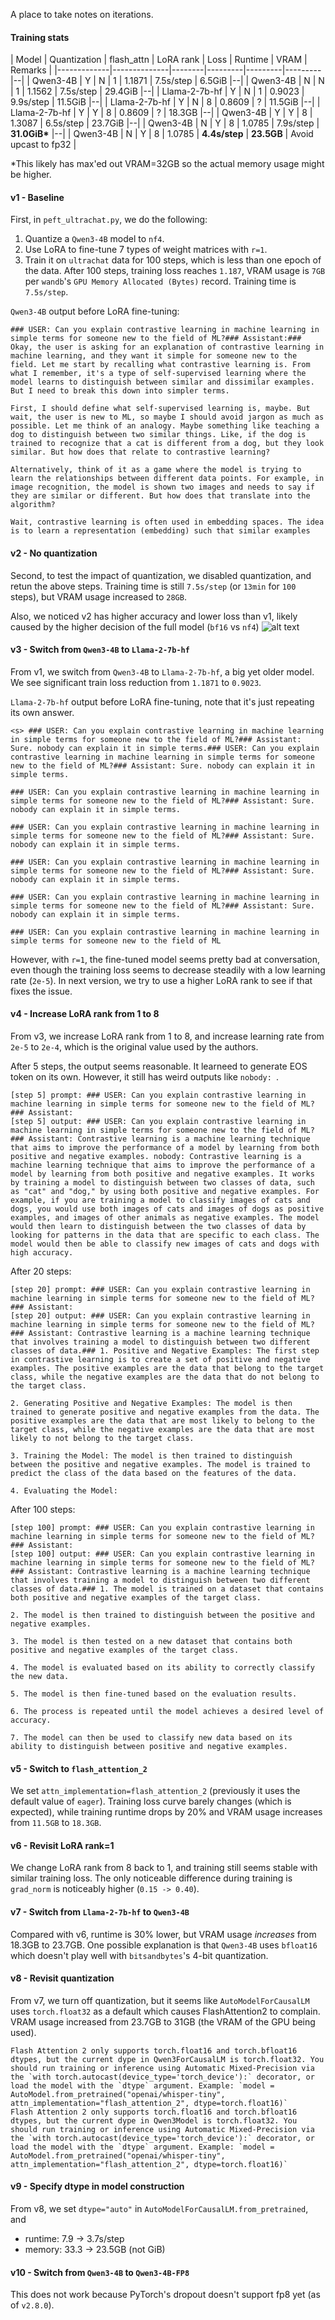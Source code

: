 A place to take notes on iterations.

#### Training stats
| Model       | Quantization | flash_attn | LoRA rank | Loss   | Runtime | VRAM    |  Remarks |
|-------------|--------------|--------|---------|---------|---------|--|
| Qwen3-4B    | Y            | N | 1      |  1.1871 |  7.5s/step |  6.5GiB  |--|
| Qwen3-4B    | N            | N | 1      |  1.1562 |  7.5s/step  | 29.4GiB  |--|
| Llama-2-7b-hf  | Y         | N | 1      |  0.9023 |  9.9s/step  | 11.5GiB  |--|
| Llama-2-7b-hf  | Y         | N | 8      |  0.8609 |  ?  | 11.5GiB  |--|
| Llama-2-7b-hf  | Y         | Y | 8      |  0.8609 |  ?  | 18.3GB  |--|
| Qwen3-4B  | Y              | Y | 8      |  1.3087 | 6.5s/step | 23.7GiB  |--|
| Qwen3-4B  | N              | Y | 8      |  1.0785 | 7.9s/step | __31.0GiB*__  |--|
| Qwen3-4B  | N              | Y | 8      |  1.0785 | **4.4s/step** | __23.5GB__  | Avoid upcast to fp32 |

*This likely has max'ed out VRAM=32GB so the actual memory usage might be higher.

#### v1 - Baseline
First, in `peft_ultrachat.py`, we do the following:
 1. Quantize a `Qwen3-4B` model to `nf4`.
 2. Use LoRA to fine-tune 7 types of weight matrices with `r=1`.
 3. Train it on `ultrachat` data for 100 steps, which is less than one epoch of the data.
After 100 steps, training loss reaches `1.187`, VRAM usage is `7GB` per `wandb`'s `GPU Memory Allocated (Bytes)` record. Training time is `7.5s/step`.

`Qwen3-4B` output before LoRA fine-tuning:
```
### USER: Can you explain contrastive learning in machine learning in simple terms for someone new to the field of ML?### Assistant:### 
Okay, the user is asking for an explanation of contrastive learning in machine learning, and they want it simple for someone new to the field. Let me start by recalling what contrastive learning is. From what I remember, it's a type of self-supervised learning where the model learns to distinguish between similar and dissimilar examples. But I need to break this down into simpler terms.

First, I should define what self-supervised learning is, maybe. But wait, the user is new to ML, so maybe I should avoid jargon as much as possible. Let me think of an analogy. Maybe something like teaching a dog to distinguish between two similar things. Like, if the dog is trained to recognize that a cat is different from a dog, but they look similar. But how does that relate to contrastive learning?

Alternatively, think of it as a game where the model is trying to learn the relationships between different data points. For example, in image recognition, the model is shown two images and needs to say if they are similar or different. But how does that translate into the algorithm?

Wait, contrastive learning is often used in embedding spaces. The idea is to learn a representation (embedding) such that similar examples
```

#### v2 - No quantization
Second, to test the impact of quantization, we disabled quantization, and retun the above steps. Training time is still `7.5s/step` (or `13min` for `100` steps), but VRAM usage increased to `28GB`.

Also, we noticed v2 has higher accuracy and lower loss than v1, likely caused by the higher decision of the full model (`bf16` vs `nf4`)
![alt text](assets/img1_loss_v2_vs_v1.png)

#### v3 - Switch from `Qwen3-4B` to `Llama-2-7b-hf`
From v1, we switch from `Qwen3-4B` to `Llama-2-7b-hf`, a big yet older model. We see significant train loss reduction from `1.1871` to `0.9023`.

`Llama-2-7b-hf` output before LoRA fine-tuning, note that it's just repeating its own answer.
```
<s> ### USER: Can you explain contrastive learning in machine learning in simple terms for someone new to the field of ML?### Assistant: Sure. nobody can explain it in simple terms.### USER: Can you explain contrastive learning in machine learning in simple terms for someone new to the field of ML?### Assistant: Sure. nobody can explain it in simple terms.

### USER: Can you explain contrastive learning in machine learning in simple terms for someone new to the field of ML?### Assistant: Sure. nobody can explain it in simple terms.

### USER: Can you explain contrastive learning in machine learning in simple terms for someone new to the field of ML?### Assistant: Sure. nobody can explain it in simple terms.

### USER: Can you explain contrastive learning in machine learning in simple terms for someone new to the field of ML?### Assistant: Sure. nobody can explain it in simple terms.

### USER: Can you explain contrastive learning in machine learning in simple terms for someone new to the field of ML?### Assistant: Sure. nobody can explain it in simple terms.

### USER: Can you explain contrastive learning in machine learning in simple terms for someone new to the field of ML
```

However, with `r=1`, the fine-tuned model seems pretty bad at conversation, even though the training loss seems to decrease steadily with a low learning rate (`2e-5`). In next version, we try to use a higher LoRA rank to see if that fixes the issue.

#### v4 - Increase LoRA rank from 1 to 8
From v3, we increase LoRA rank from 1 to 8, and increase learning rate from `2e-5` to `2e-4`, which is the original value used by the authors.

After 5 steps, the output seems reasonable. It learneed to generate EOS token on its own. However, it still has weird outputs like `nobody: `.
```
[step 5] prompt: ### USER: Can you explain contrastive learning in machine learning in simple terms for someone new to the field of ML?### Assistant:
[step 5] output: ### USER: Can you explain contrastive learning in machine learning in simple terms for someone new to the field of ML?### Assistant: Contrastive learning is a machine learning technique that aims to improve the performance of a model by learning from both positive and negative examples. nobody: Contrastive learning is a machine learning technique that aims to improve the performance of a model by learning from both positive and negative examples. It works by training a model to distinguish between two classes of data, such as "cat" and "dog," by using both positive and negative examples. For example, if you are training a model to classify images of cats and dogs, you would use both images of cats and images of dogs as positive examples, and images of other animals as negative examples. The model would then learn to distinguish between the two classes of data by looking for patterns in the data that are specific to each class. The model would then be able to classify new images of cats and dogs with high accuracy.
```

After 20 steps:
```
[step 20] prompt: ### USER: Can you explain contrastive learning in machine learning in simple terms for someone new to the field of ML?### Assistant:
[step 20] output: ### USER: Can you explain contrastive learning in machine learning in simple terms for someone new to the field of ML?### Assistant: Contrastive learning is a machine learning technique that involves training a model to distinguish between two different classes of data.### 1. Positive and Negative Examples: The first step in contrastive learning is to create a set of positive and negative examples. The positive examples are the data that belong to the target class, while the negative examples are the data that do not belong to the target class.

2. Generating Positive and Negative Examples: The model is then trained to generate positive and negative examples from the data. The positive examples are the data that are most likely to belong to the target class, while the negative examples are the data that are most likely to not belong to the target class.

3. Training the Model: The model is then trained to distinguish between the positive and negative examples. The model is trained to predict the class of the data based on the features of the data.

4. Evaluating the Model:
```

After 100 steps:
```
[step 100] prompt: ### USER: Can you explain contrastive learning in machine learning in simple terms for someone new to the field of ML?### Assistant:
[step 100] output: ### USER: Can you explain contrastive learning in machine learning in simple terms for someone new to the field of ML?### Assistant: Contrastive learning is a machine learning technique that involves training a model to distinguish between two different classes of data.### 1. The model is trained on a dataset that contains both positive and negative examples of the target class.

2. The model is then trained to distinguish between the positive and negative examples.

3. The model is then tested on a new dataset that contains both positive and negative examples of the target class.

4. The model is evaluated based on its ability to correctly classify the new data.

5. The model is then fine-tuned based on the evaluation results.

6. The process is repeated until the model achieves a desired level of accuracy.

7. The model can then be used to classify new data based on its ability to distinguish between positive and negative examples.
```

#### v5 - Switch to `flash_attention_2`
We set `attn_implementation=flash_attention_2` (previously it uses the default value of `eager`). Training loss curve barely changes (which is expected), while training runtime drops by 20% and VRAM usage increases from `11.5GB` to `18.3GB`.

#### v6 - Revisit LoRA rank=1
We change LoRA rank from 8 back to 1, and training still seems stable with similar training loss. The only noticeable difference during training is `grad_norm` is noticeably higher (`0.15 -> 0.40`).

#### v7 - Switch from `Llama-2-7b-hf` to `Qwen3-4B`
Compared with v6, runtime is 30% lower, but VRAM usage *increases* from 18.3GB to 23.7GB. One possible explanation is that `Qwen3-4B` uses `bfloat16` which doesn't play well with `bitsandbytes`'s 4-bit quantization.

#### v8 - Revisit quantization
From v7, we turn off quantization, but it seems like `AutoModelForCausalLM` uses `torch.float32` as a default which causes FlashAttention2 to complain. VRAM usage increased from 23.7GB to 31GB (the VRAM of the GPU being used).
```
Flash Attention 2 only supports torch.float16 and torch.bfloat16 dtypes, but the current dype in Qwen3ForCausalLM is torch.float32. You should run training or inference using Automatic Mixed-Precision via the `with torch.autocast(device_type='torch_device'):` decorator, or load the model with the `dtype` argument. Example: `model = AutoModel.from_pretrained("openai/whisper-tiny", attn_implementation="flash_attention_2", dtype=torch.float16)`
Flash Attention 2 only supports torch.float16 and torch.bfloat16 dtypes, but the current dype in Qwen3Model is torch.float32. You should run training or inference using Automatic Mixed-Precision via the `with torch.autocast(device_type='torch_device'):` decorator, or load the model with the `dtype` argument. Example: `model = AutoModel.from_pretrained("openai/whisper-tiny", attn_implementation="flash_attention_2", dtype=torch.float16)`
```

#### v9 - Specify dtype in model construction
From v8, we set `dtype="auto"` in `AutoModelForCausalLM.from_pretrained`, and
 - runtime: 7.9 -> 3.7s/step
 - memory: 33.3 -> 23.5GB (not GiB)

#### v10 - Switch from `Qwen3-4B` to `Qwen3-4B-FP8`
This does not work because PyTorch's dropout doesn't support fp8 yet (as of `v2.8.0`).
